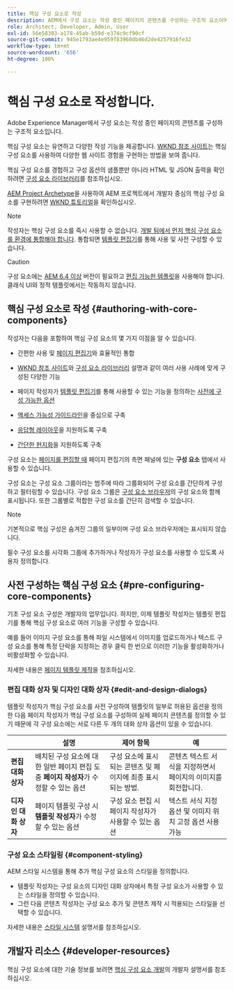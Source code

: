 ```yaml
---
title: 핵심 구성 요소로 작성
description: AEM에서 구성 요소는 작성 중인 페이지의 콘텐츠를 구성하는 구조적 요소이며, 핵심 구성 요소는 유연하고 다양한 작성 기능을 제공합니다.
role: Architect, Developer, Admin, User
exl-id: 56e58303-a178-45ab-b59d-e374c9cf90cf
source-git-commit: 945e1793ae4e959f83960db46d2de4257916fe32
workflow-type: tm+mt
source-wordcount: '656'
ht-degree: 100%

---
```


# 핵심 구성 요소로 작성합니다.

Adobe Experience Manager에서 구성 요소는 작성 중인 페이지의 콘텐츠를 구성하는 구조적 요소입니다.

핵심 구성 요소는 유연하고 다양한 작성 기능을 제공합니다. [WKND 참조 사이트](https://wknd.site)는 핵심 구성 요소를 사용하여 다양한 웹 사이트 경험을 구현하는 방법을 보여 줍니다.

핵심 구성 요소를 경험하고 구성 옵션의 샘플뿐만 아니라 HTML 및 JSON 출력을 확인하려면 [구성 요소 라이브러리](https://adobe.com/go/aem_cmp_library_kr)를 참조하십시오.

[AEM Project Archetype](/help/developing/archetype/overview.md)을 사용하여 AEM 프로젝트에서 개발자 중심의 핵심 구성 요소를 구현하려면 [WKND 튜토리얼](https://experienceleague.adobe.com/docs/experience-manager-learn/getting-started-wknd-tutorial-develop/overview.html)을 확인하십시오.

>[!NOTE]
>
>작성자는 핵심 구성 요소를 즉시 사용할 수 없습니다. [개발 팀에서 먼저 핵심 구성 요소를 환경에 통합해야 합니다](/help/get-started/using.md). 통합되면 [템플릿 편집기](https://experienceleague.adobe.com/docs/experience-manager-cloud-service/sites/authoring/features/templates.html)를 통해 사용 및 사전 구성할 수 있습니다.

>[!CAUTION]
>
>구성 요소에는 [AEM 6.4 이상](/help/versions.md) 버전이 필요하고 [편집 가능한 템플릿](https://experienceleague.adobe.com/docs/experience-manager-cloud-service/sites/authoring/features/templates.html)을 사용해야 합니다. 클래식 UI와 정적 템플릿에서는 작동하지 않습니다.

## 핵심 구성 요소로 작성 {#authoring-with-core-components}

작성자는 다음을 포함하여 핵심 구성 요소의 몇 가지 이점을 알 수 있습니다.

* 간편한 사용 및 [페이지 편집기](https://experienceleague.adobe.com/docs/experience-manager-cloud-service/sites/authoring/fundamentals/editing-content.html)와 효율적인 통합

* [WKND 참조 사이트](https://wknd.site)와 [구성 요소 라이브러리](https://adobe.com/go/aem_cmp_library_kr) 설명과 같이 여러 사용 사례에 맞게 구성된 다양한 기능

* 페이지 작성자가 [템플릿 편집기](https://experienceleague.adobe.com/docs/experience-manager-cloud-service/sites/authoring/features/templates.html)를 통해 사용할 수 있는 기능을 정의하는 [사전에 구성 가능한 옵션](#pre-configuring-core-components)

* [액세스 가능성 가이드라인](https://experienceleague.adobe.com/docs/experience-manager-cloud-service/sites/authoring/fundamentals/accessible-content.html)을 중심으로 구축

* [응답형 레이아웃](https://experienceleague.adobe.com/docs/experience-manager-cloud-service/sites/authoring/features/responsive-layout.html)을 지원하도록 구축

* [간단한 현지화](localization.md)을 지원하도록 구축

구성 요소는 [페이지를 편집할 때](https://experienceleague.adobe.com/docs/experience-manager-cloud-service/sites/authoring/fundamentals/editing-content.html) 페이지 편집기의 측면 패널에 있는 **구성 요소** 탭에서 사용할 수 있습니다.

구성 요소는 구성 요소 그룹이라는 범주에 따라 그룹화되어 구성 요소를 간단하게 구성하고 필터링할 수 있습니다. 구성 요소 그룹은 [구성 요소 브라우저](https://experienceleague.adobe.com/docs/experience-manager-cloud-service/sites/authoring/fundamentals/editing-content.html)의 구성 요소와 함께 표시됩니다. 또한 그룹별로 적합한 구성 요소를 간단히 검색할 수 있습니다.

>[!NOTE]
>
>기본적으로 핵심 구성은 숨겨진 그룹의 일부이며 구성 요소 브라우저에는 표시되지 않습니다.
>
>필수 구성 요소를 시각화 그룹에 추가하거나 작성자가 구성 요소를 사용할 수 있도록 사용자 정의합니다.

## 사전 구성하는 핵심 구성 요소 {#pre-configuring-core-components}

기초 구성 요소 구성은 개발자의 업무입니다. 하지만, 이제 템플릿 작성자는 템플릿 편집기를 통해 핵심 구성 요소로 여러 기능을 구성할 수 있습니다.

예를 들어 이미지 구성 요소를 통해 파일 시스템에서 이미지를 업로드하거나 텍스트 구성 요소를 통해 특정 단락을 지정하는 경우 클릭 한 번으로 이러한 기능을 활성화하거나 비활성화할 수 있습니다.

자세한 내용은 [페이지 템플릿 제작](https://experienceleague.adobe.com/docs/experience-manager-cloud-service/sites/authoring/features/templates.html)을 참조하십시오.

### 편집 대화 상자 및 디자인 대화 상자 {#edit-and-design-dialogs}

템플릿 작성자가 핵심 구성 요소를 사전 구성하여 템플릿의 일부로 허용된 옵션을 정의한 다음 페이지 작성자가 핵심 구성 요소를 구성하여 실제 페이지 콘텐츠를 정의할 수 있기 때문에 각 구성 요소에는 서로 다른 두 개의 대화 상자 옵션이 있을 수 있습니다.

|  | 설명 | 제어 항목 | 예 |
|--- |--- |--- |--- |
| **편집 대화 상자** | 배치된 구성 요소에 대한 일반 페이지 편집 도중 **페이지 작성자**&#x200B;가 수정할 수 있는 옵션 | 구성 요소에 표시되는 콘텐츠 및 페이지에 최종 표시되는 방법. | 콘텐츠 텍스트 서식을 지정하면서 페이지의 이미지를 회전합니다. |
| **디자인 대화 상자** | 페이지 템플릿 구성 시 **템플릿 작성자**&#x200B;가 수정할 수 있는 옵션 | 구성 요소 편집 시 페이지 작성자가 사용할 수 있는 옵션 | 텍스트 서식 지정 옵션 및 이미지 위치 고정 옵션 사용 가능 |

### 구성 요소 스타일링 {#component-styling}

AEM 스타일 시스템을 통해 추가 핵심 구성 요소의 스타일을 정의합니다.

* 템플릿 작성자는 구성 요소의 디자인 대화 상자에서 특정 구성 요소가 사용할 수 있는 스타일을 정의할 수 있습니다.
* 그런 다음 콘텐츠 작성자는 구성 요소 추가 및 콘텐츠 제작 시 적용되는 스타일을 선택할 수 있습니다.

자세한 내용은 [스타일 시스템](https://experienceleague.adobe.com/docs/experience-manager-cloud-service/sites/authoring/features/style-system.html) 설명서를 참조하십시오.

## 개발자 리소스 {#developer-resources}

핵심 구성 요소에 대한 기술 정보를 보려면 [핵심 구성 요소 개발](/help/developing/overview.md)의 개발자 설명서를 참조하십시오.
